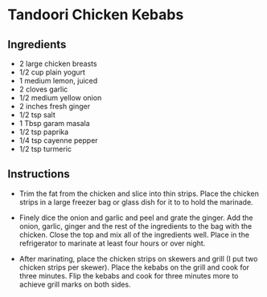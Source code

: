 # Tandoori Chicken Kebabs

## Ingredients

- 2 large chicken breasts 
- 1/2 cup plain yogurt 
- 1 medium lemon, juiced
- 2 cloves garlic 
- 1/2 medium yellow onion 
- 2 inches fresh ginger 
- 1/2 tsp salt 
- 1 Tbsp garam masala
- 1/2 tsp paprika 
- 1/4 tsp cayenne pepper 
- 1/2 tsp turmeric 

## Instructions

- Trim the fat from the chicken and slice into thin strips. Place the chicken strips in a large freezer bag or glass dish for it to to hold the marinade.

- Finely dice the onion and garlic and peel and grate the ginger. Add the onion, garlic, ginger and the rest of the ingredients to the bag with the chicken. Close the top and mix all of the ingredients well. Place in the refrigerator to marinate at least four hours or over night.

- After marinating, place the chicken strips on skewers and grill (I put two chicken strips per skewer). Place the kebabs on the grill and cook for three minutes. Flip the kebabs and cook for three minutes more to achieve grill marks on both sides.